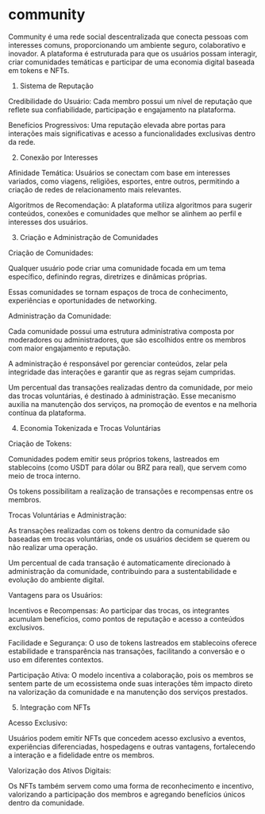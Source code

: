 # community

Community é uma rede social descentralizada que conecta pessoas com interesses comuns, proporcionando um ambiente seguro, colaborativo e inovador. A plataforma é estruturada para que os usuários possam interagir, criar comunidades temáticas e participar de uma economia digital baseada em tokens e NFTs.

1. Sistema de Reputação

Credibilidade do Usuário: Cada membro possui um nível de reputação que reflete sua confiabilidade, participação e engajamento na plataforma.

Benefícios Progressivos: Uma reputação elevada abre portas para interações mais significativas e acesso a funcionalidades exclusivas dentro da rede.


2. Conexão por Interesses

Afinidade Temática: Usuários se conectam com base em interesses variados, como viagens, religiões, esportes, entre outros, permitindo a criação de redes de relacionamento mais relevantes.

Algoritmos de Recomendação: A plataforma utiliza algoritmos para sugerir conteúdos, conexões e comunidades que melhor se alinhem ao perfil e interesses dos usuários.


3. Criação e Administração de Comunidades

Criação de Comunidades:

Qualquer usuário pode criar uma comunidade focada em um tema específico, definindo regras, diretrizes e dinâmicas próprias.

Essas comunidades se tornam espaços de troca de conhecimento, experiências e oportunidades de networking.


Administração da Comunidade:

Cada comunidade possui uma estrutura administrativa composta por moderadores ou administradores, que são escolhidos entre os membros com maior engajamento e reputação.

A administração é responsável por gerenciar conteúdos, zelar pela integridade das interações e garantir que as regras sejam cumpridas.

Um percentual das transações realizadas dentro da comunidade, por meio das trocas voluntárias, é destinado à administração. Esse mecanismo auxilia na manutenção dos serviços, na promoção de eventos e na melhoria contínua da plataforma.



4. Economia Tokenizada e Trocas Voluntárias

Criação de Tokens:

Comunidades podem emitir seus próprios tokens, lastreados em stablecoins (como USDT para dólar ou BRZ para real), que servem como meio de troca interno.

Os tokens possibilitam a realização de transações e recompensas entre os membros.


Trocas Voluntárias e Administração:

As transações realizadas com os tokens dentro da comunidade são baseadas em trocas voluntárias, onde os usuários decidem se querem ou não realizar uma operação.

Um percentual de cada transação é automaticamente direcionado à administração da comunidade, contribuindo para a sustentabilidade e evolução do ambiente digital.


Vantagens para os Usuários:

Incentivos e Recompensas: Ao participar das trocas, os integrantes acumulam benefícios, como pontos de reputação e acesso a conteúdos exclusivos.

Facilidade e Segurança: O uso de tokens lastreados em stablecoins oferece estabilidade e transparência nas transações, facilitando a conversão e o uso em diferentes contextos.

Participação Ativa: O modelo incentiva a colaboração, pois os membros se sentem parte de um ecossistema onde suas interações têm impacto direto na valorização da comunidade e na manutenção dos serviços prestados.



5. Integração com NFTs

Acesso Exclusivo:

Usuários podem emitir NFTs que concedem acesso exclusivo a eventos, experiências diferenciadas, hospedagens e outras vantagens, fortalecendo a interação e a fidelidade entre os membros.


Valorização dos Ativos Digitais:

Os NFTs também servem como uma forma de reconhecimento e incentivo, valorizando a participação dos membros e agregando benefícios únicos dentro da comunidade.
